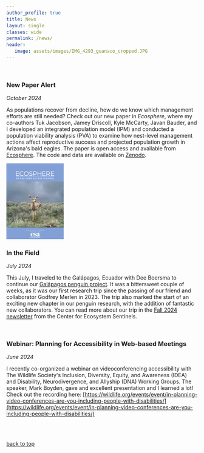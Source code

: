 ```yaml
---
author_profile: true
title: News
layout: single
classes: wide
permalink: /news/
header:
   image: assets/images/IMG_4293_guanaco_cropped.JPG
---
```


<p id="newstop"> </p> 

<br>

### New Paper Alert

<em>October 2024</em> <br>

As populations recover from decline, how do we know which management efforts are still needed?
Check out our new paper in <em>Ecosphere</em>, where my co-authors Tuk Jacobson,
Jamey Driscoll, Kyle McCarty, Javan Bauder, and I developed an integrated 
population model (IPM) and conducted a population viability analysis (PVA)
to examine how nest-level management actions affect reproductive success and 
projected population growth in Arizona's bald eagles.
The paper is open access and available from
[Ecosphere](https://esajournals.onlinelibrary.wiley.com/doi/10.1002/ecs2.4943). 
The code and data are available on [Zenodo](https://zenodo.org/records/11051071).

<img src = "/assets/images/JournalCover_2024_Ecosphere.JPG" alt="Ecosphere journal cover" width="30%">


<br>


### In the Field

<em>July 2024</em> <br>

This July, I traveled to the Galápagos, Ecuador with Dee Boersma to continue our
[Galápagos penguin project](https://ecosystemsentinels.org/galapagos-penguin-project/).
It was a bittersweet couple of weeks, as it was our first research trip
since the passing of our friend and collaborator Godfrey Merlen in 2023.
The trip also marked the start of an exciting new chapter in our penguin
research, with the addition of fantastic new collaborators. 
You can read more about our trip in the 
[Fall 2024 newsletter](https://ecosystemsentinels.org/field-updates-galapagos-islands-summer-2024/)
from the Center for Ecosystem Sentinels.

<br> 


### Webinar: Planning for Accessibility in Web-based Meetings

<em>June 2024</em> <br>

I recently co-organized a webinar on videoconferencing accessibility with The 
Wildlife Society's Inclusion, Diversity, Equity, and Awareness (IDEA) and 
Disability, Neurodivergence, and Allyship (DNA) Working Groups. The speaker, 
Mark Boyden, gave and excellent presentation and I learned a lot! Check out the 
recording here: [https://wildlife.org/events/event/in-planning-video-conferences-are-you-including-people-with-disabilities/](https://wildlife.org/events/event/in-planning-video-conferences-are-you-including-people-with-disabilities/)


<br> <br>

<a href="#newstop"> back to top </a>

<br> <br>
